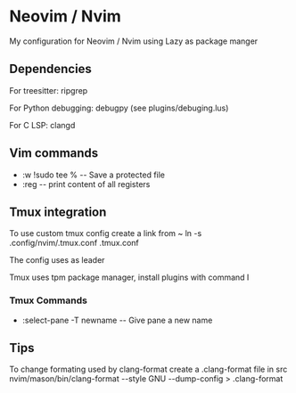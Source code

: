 # Neovim / Nvim

My configuration for Neovim / Nvim using Lazy as package manger

## Dependencies

For treesitter: ripgrep

For Python debugging: debugpy (see plugins/debuging.lus)

For C LSP: clangd

## Vim commands

* :w !sudo tee %    -- Save a protected file
* :reg    -- print content of all registers

## Tmux integration

To use custom tmux config create a link from ~
 ln -s .config/nvim/.tmux.conf .tmux.conf

The config uses <C-s> as leader

Tmux uses tpm package manager, install plugins with command <leader>I

### Tmux Commands

* :select-pane -T newname       -- Give pane a new name

## Tips

To change formating used by clang-format create a .clang-format file in src
  nvim/mason/bin/clang-format --style GNU --dump-config > .clang-format


